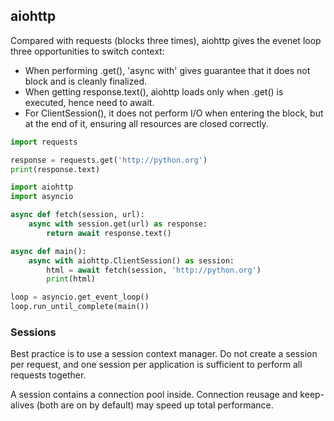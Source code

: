 ## aiohttp

Compared with requests (blocks three times), aiohttp gives the evenet loop three opportunities to switch context:

- When performing .get(), 'async with' gives guarantee that it does not block and is cleanly finalized.
- When getting response.text(), aiohttp loads only when .get() is executed, hence need to await.
- For ClientSession(), it does not perform I/O when entering the block, but at the end of it, ensuring all resources are closed correctly.

```py
import requests

response = requests.get('http://python.org')
print(response.text)
```

```py
import aiohttp
import asyncio

async def fetch(session, url):
    async with session.get(url) as response:
        return await response.text()

async def main():
    async with aiohttp.ClientSession() as session:
        html = await fetch(session, 'http://python.org')
        print(html)

loop = asyncio.get_event_loop()
loop.run_until_complete(main())
```

### Sessions

Best practice is to use a session context manager. Do not create a session per request, and one session per application is sufficient to perform all requests together.

A session contains a connection pool inside. Connection reusage and keep-alives (both are on by default) may speed up total performance.
